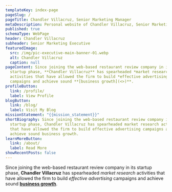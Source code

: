 ```yaml
---
templateKey: index-page
pageSlug: /
pageTitle: Chandler Villacruz, Senior Marketing Manager
metaDescription: Personal website of Chandler Villacruz, Senior Marketing Manager.
published: true
schemaType: WebPage
header: Chandler Villacruz
subheader: Senior Marketing Executive
featuredImage:
  src: /img/pic-executive-main-banner-01.webp
  alt: Chandler Villacruz
  caption: null
pageContent: Since joining the web-based restaurant review company in its
  startup phase, **Chandler Villacruz** has spearheaded *market research*
  activities that have allowed the firm to build *effective advertising*
  campaigns and achieve sound **[business growth](<>)**.
profileButton:
  link: /profile/
  label: View Profile
blogButton:
  link: /blog/
  label: Visit My Blog
missionStatement: "{{mission_statement}}"
shortBiography: Since joining the web-based restaurant review company in its
  startup phase, Chandler Villacruz has spearheaded market research activities
  that have allowed the firm to build effective advertising campaigns and
  achieve sound business growth.
learnMoreButton:
  link: /about/
  label: Read More
showRecentPosts: false
---
```

Since joining the web-based restaurant review company in its startup phase, **Chandler Villacruz** has spearheaded *market research* activities that have allowed the firm to build *effective advertising* campaigns and achieve sound **[business growth](<>)**.